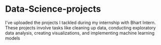 # Data-Science-projects
I've uploaded the projects I tackled during my internship with Bhart Intern. These projects involve tasks like cleaning up data, conducting exploratory data analysis, creating visualizations, and implementing machine learning models
